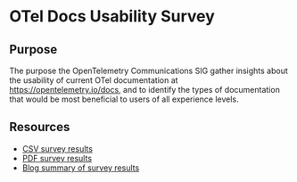 # OTel Docs Usability Survey

## Purpose

The purpose the OpenTelemetry Communications SIG gather insights about the usability of current OTel documentation at https://opentelemetry.io/docs, and to identify the types of documentation that would be most beneficial to users of all experience levels.

## Resources

* [CSV survey results](/end-user-surveys/docs-usability/otel-docs-usability-survey.csv)
* [PDF survey results](/end-user-surveys/docs-usability/otel-docs-usability-survey.pdf)
* [Blog summary of survey results](https://opentelemetry.io/blog/2024/otel-docs-survey)
